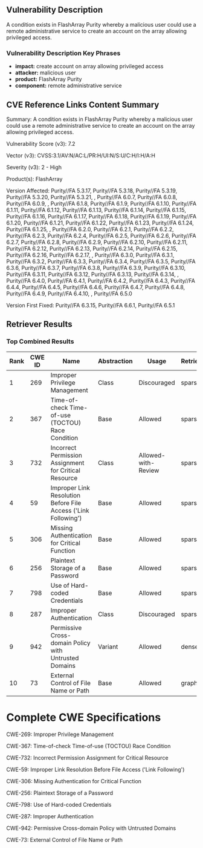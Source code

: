 ## Vulnerability Description
A condition exists in FlashArray Purity whereby a malicious user could use a remote administrative service to create an account on the array allowing privileged access.

### Vulnerability Description Key Phrases
- **impact:** create account on array allowing privileged access
- **attacker:** malicious user
- **product:** FlashArray Purity
- **component:** remote administrative service

## CVE Reference Links Content Summary
Summary:
A condition exists in FlashArray Purity whereby a malicious user could use a remote administrative service to create an account on the array allowing privileged access.

Vulnerability Score (v3): 7.2

Vector (v3): CVSS:3.1/AV:N/AC:L/PR:H/UI:N/S:U/C:H/I:H/A:H

Severity (v3): 2 - High

Product(s): FlashArray

Version Affected: Purity//FA 5.3.17, Purity//FA 5.3.18, Purity//FA 5.3.19, Purity//FA 5.3.20, Purity//FA 5.3.21, , Purity//FA 6.0.7, Purity//FA 6.0.8, Purity//FA 6.0.9, , Purity//FA 6.1.8, Purity//FA 6.1.9, Purity//FA 6.1.10, Purity//FA 6.1.11, Purity//FA 6.1.12, Purity//FA 6.1.13, Purity//FA 6.1.14, Purity//FA 6.1.15, Purity//FA 6.1.16, Purity//FA 6.1.17, Purity//FA 6.1.18, Purity//FA 6.1.19, Purity//FA 6.1.20, Purity//FA 6.1.21, Purity//FA 6.1.22, Purity//FA 6.1.23, Purity//FA 6.1.24, Purity//FA 6.1.25, , Purity//FA 6.2.0, Purity//FA 6.2.1, Purity//FA 6.2.2, Purity//FA 6.2.3, Purity//FA 6.2.4, Purity//FA 6.2.5, Purity//FA 6.2.6, Purity//FA 6.2.7, Purity//FA 6.2.8, Purity//FA 6.2.9, Purity//FA 6.2.10, Purity//FA 6.2.11, Purity//FA 6.2.12, Purity//FA 6.2.13, Purity//FA 6.2.14, Purity//FA 6.2.15, Purity//FA 6.2.16, Purity//FA 6.2.17, , Purity//FA 6.3.0, Purity//FA 6.3.1, Purity//FA 6.3.2, Purity//FA 6.3.3, Purity//FA 6.3.4, Purity//FA 6.3.5, Purity//FA 6.3.6, Purity//FA 6.3.7, Purity//FA 6.3.8, Purity//FA 6.3.9, Purity//FA 6.3.10, Purity//FA 6.3.11, Purity//FA 6.3.12, Purity//FA 6.3.13, Purity//FA 6.3.14, , Purity//FA 6.4.0, Purity//FA 6.4.1, Purity//FA 6.4.2, Purity//FA 6.4.3, Purity//FA 6.4.4, Purity//FA 6.4.5, Purity//FA 6.4.6, Purity//FA 6.4.7, Purity//FA 6.4.8, Purity//FA 6.4.9, Purity//FA 6.4.10, , Purity//FA 6.5.0

Version First Fixed: Purity//FA 6.3.15, Purity//FA 6.6.1, Purity//FA 6.5.1

## Retriever Results

### Top Combined Results

| Rank | CWE ID | Name | Abstraction | Usage  | Retrievers | Individual Scores |
|------|--------|------|-------------|-------|------------|-------------------|
| 1 | 269 | Improper Privilege Management | Class | Discouraged | sparse | 0.050 |
| 2 | 367 | Time-of-check Time-of-use (TOCTOU) Race Condition | Base | Allowed | sparse | 0.048 |
| 3 | 732 | Incorrect Permission Assignment for Critical Resource | Class | Allowed-with-Review | sparse | 0.048 |
| 4 | 59 | Improper Link Resolution Before File Access ('Link Following') | Base | Allowed | sparse | 0.047 |
| 5 | 306 | Missing Authentication for Critical Function | Base | Allowed | sparse | 0.047 |
| 6 | 256 | Plaintext Storage of a Password | Base | Allowed | sparse | 0.046 |
| 7 | 798 | Use of Hard-coded Credentials | Base | Allowed | sparse | 0.046 |
| 8 | 287 | Improper Authentication | Class | Discouraged | sparse | 0.046 |
| 9 | 942 | Permissive Cross-domain Policy with Untrusted Domains | Variant | Allowed | dense | 0.473 |
| 10 | 73 | External Control of File Name or Path | Base | Allowed | graph | 0.003 |



# Complete CWE Specifications

CWE-269: Improper Privilege Management

CWE-367: Time-of-check Time-of-use (TOCTOU) Race Condition

CWE-732: Incorrect Permission Assignment for Critical Resource

CWE-59: Improper Link Resolution Before File Access ('Link Following')

CWE-306: Missing Authentication for Critical Function

CWE-256: Plaintext Storage of a Password

CWE-798: Use of Hard-coded Credentials

CWE-287: Improper Authentication

CWE-942: Permissive Cross-domain Policy with Untrusted Domains

CWE-73: External Control of File Name or Path